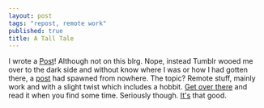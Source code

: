 ```yaml
---
layout: post
tags: "repost, remote work"
published: true
title: A Tall Tale
---
```



I wrote a [Post][1]! Although not on this blrg. Nope, instead Tumblr wooed me over to the dark side and without know where I was or how I had gotten there, a [post][1] had spawned from nowhere. The topic? Remote stuff, mainly work and with a slight twist which includes a hobbit. [Get over there][1] and read it when you find some time. Seriously though. [It's][1] that good.

[1]: http://blog.godynamo.com/post/139491508322/the-office-or-there-and-back-again-a-remote-tale
